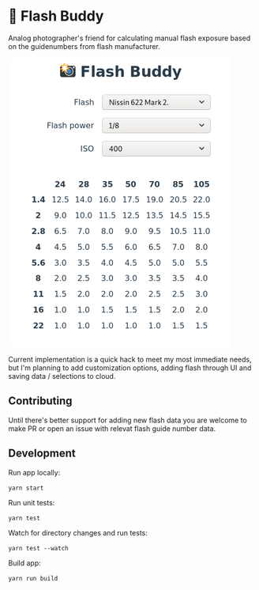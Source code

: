 # 📸 Flash Buddy

Analog photographer's friend for calculating manual flash exposure based on the
guidenumbers from flash manufacturer.

![Screenshot](./docs/screenshot.png)

Current implementation is a quick hack to meet my most immediate needs, but I'm
planning to add customization options, adding flash through UI and saving data /
selections to cloud.

## Contributing

Until there's better support for adding new flash data you are welcome to make
PR or open an issue with relevat flash guide number data.

## Development

Run app locally:

```
yarn start
```

Run unit tests:

```
yarn test
```

Watch for directory changes and run tests:

```
yarn test --watch
```

Build app:

```
yarn run build
```
